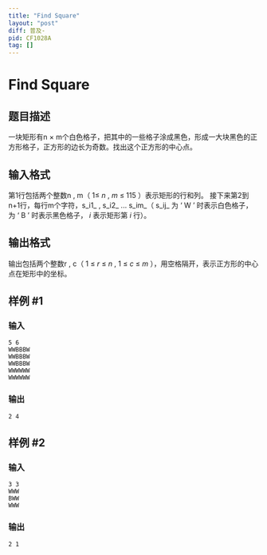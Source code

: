 ```yaml
---
title: "Find Square"
layout: "post"
diff: 普及-
pid: CF1028A
tag: []
---
```


# Find Square

## 题目描述

一块矩形有n × m个白色格子，把其中的一些格子涂成黑色，形成一大块黑色的正方形格子，正方形的边长为奇数。找出这个正方形的中心点。

## 输入格式

第1行包括两个整数n , m（ 1≤ _n_ , _m_ ≤ 115 ）表示矩形的行和列。
接下来第2到n+1行，每行m个字符，s_i1_ , s_i2_ ... s_im_（ s_ij_ 为 ‘ W ’ 时表示白色格子，为 ‘ B ’ 时表示黑色格子， _i_ 表示矩形第 _i_ 行）。

## 输出格式

输出包括两个整数r , c（ 1 ≤ _r_ ≤ _n_ , 1 ≤ _c_ ≤ _m_ ），用空格隔开，表示正方形的中心点在矩形中的坐标。

## 样例 #1

### 输入

```
5 6
WWBBBW
WWBBBW
WWBBBW
WWWWWW
WWWWWW

```

### 输出

```
2 4

```

## 样例 #2

### 输入

```
3 3
WWW
BWW
WWW

```

### 输出

```
2 1

```

